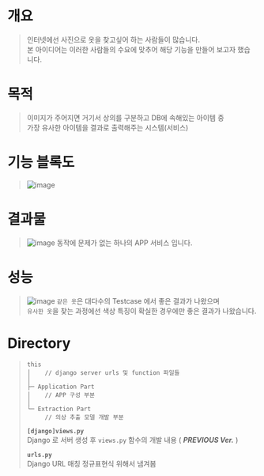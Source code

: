 # 개요
> 인터넷에선 사진으로 옷을 찾고싶어 하는 사람들이 많습니다.   
> 본 아이디어는 이러한 사람들의 수요에 맞추어 해당 기능을 만들어 보고자 했습니다.   

# 목적
> 이미지가 주어지면 거기서 상의를 구분하고 DB에 속해있는 아이템 중    
> 가장 유사한 아이템을 결과로 출력해주는 시스템(서비스)

# 기능 블록도
> ![image](https://user-images.githubusercontent.com/68212288/135228975-61910840-ec82-4c74-a5a3-a25707f9699e.png)

# 결과물
> ![image](https://user-images.githubusercontent.com/68212288/135229382-8f1d7cb0-fefb-4428-a2aa-ba6762653bb6.png)
> 동작에 문제가 없는 하나의 APP 서비스 입니다.   

# 성능
> ![image](https://user-images.githubusercontent.com/68212288/135229097-d1229fc9-5244-48c2-aba3-15488eaf3192.png)
> `같은 옷`은 대다수의 Testcase 에서 좋은 결과가 나왔으며   
> `유사한 옷`을 찾는 과정에선 색상 특징이 확실한 경우에만 좋은 결과가 나왔습니다.   

# Directory
> ```
> this 
> │    // django server urls 및 function 파일들 
> │
> ├─ Application Part
> │    // APP 구성 부분
> │
> └─ Extraction Part 
>      // 의상 추출 모델 개발 부분
> ```
> 
> __`[django]views.py`__   
> Django 로 서버 생성 후 `views.py` 함수의 개발 내용 ( ___PREVIOUS Ver.___ )   
>    
> __`urls.py`__   
> Django URL 매칭 정규표현식 위해서 냄겨봄 
